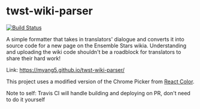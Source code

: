 # twst-wiki-parser

[![Build Status](https://travis-ci.org/myang5/twst-wiki-parser.svg?branch=master)](https://travis-ci.org/myang5/twst-wiki-parser)

A simple formatter that takes in translators' dialogue and converts it into source code for a new page on the Ensemble Stars wikia. Understanding and uploading the wiki code shouldn't be a roadblock for translators to share their hard work!

Link: https://myang5.github.io/twst-wiki-parser/

This project uses a modified version of the Chrome Picker from [React Color](https://github.com/casesandberg/react-color).

Note to self: Travis CI will handle building and deploying on PR, don't need to do it yourself
